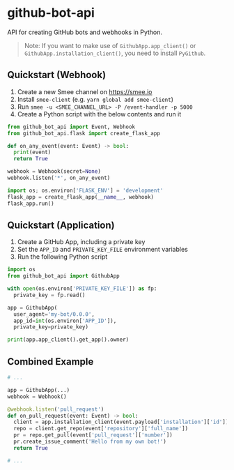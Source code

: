 # github-bot-api

API for creating GitHub bots and webhooks in Python.

> Note: If you want to make use of `GithubApp.app_client()` or `GithubApp.installation_client()`, you
> need to install `PyGithub`.

## Quickstart (Webhook)

1. Create a new Smee channel on https://smee.io
2. Install `smee-client` (e.g. `yarn global add smee-client`)
3. Run `smee -u <SMEE_CHANNEL_URL> -P /event-handler -p 5000`
4. Create a Python script with the below contents and run it

```python
from github_bot_api import Event, Webhook
from github_bot_api.flask import create_flask_app

def on_any_event(event: Event) -> bool:
  print(event)
  return True

webhook = Webhook(secret=None)
webhook.listen('*', on_any_event)

import os; os.environ['FLASK_ENV'] = 'development'
flask_app = create_flask_app(__name__, webhook)
flask_app.run()
```

## Quickstart (Application)

1. Create a GitHub App, including a private key
2. Set the `APP_ID` and `PRIVATE_KEY_FILE` environment variables
3. Run the following Python script

```python
import os
from github_bot_api import GithubApp

with open(os.environ['PRIVATE_KEY_FILE']) as fp:
  private_key = fp.read()

app = GithubApp(
  user_agent='my-bot/0.0.0',
  app_id=int(os.environ['APP_ID']),
  private_key=private_key)

print(app.app_client().get_app().owner)
```

## Combined Example

```python
# ...

app = GithubApp(...)
webhook = Webhook()

@webhook.listen('pull_request')
def on_pull_request(event: Event) -> bool:
  client = app.installation_client(event.payload['installation']['id'])
  repo = client.get_repo(event['repository']['full_name'])
  pr = repo.get_pull(event['pull_request']['number'])
  pr.create_issue_comment('Hello from my own bot!')
  return True

# ...
```
